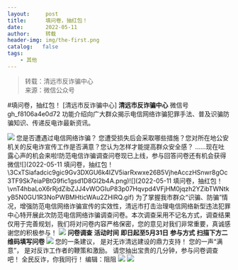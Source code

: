 ```yaml
---
layout:     post
title:      填问卷，抽红包！
date:       2022-05-11
author:     转载
header-img: img/the-first.png
catalog:   false
tags:
    - 其他
---
```


<blockquote><p>转载：清远市反诈骗中心<br>
来源：微信公众号</p></blockquote>

#填问卷，抽红包！
[清远市反诈骗中心]
**清远市反诈骗中心**
微信号gh_f8106a4e0d72
功能介绍向广大群众揭示电信网络诈骗犯罪手法、普及识骗防骗知识、传递反电诈最新资讯。

![]({{site.baseurl}}/postimg/3CxTSiafadcic5zyXUfbXLUClzlpaoknCpV4bErPg2kuuS97hoJJbNCtFOVZ9X0j5W26HDaregC5kibiaLGl8CPr9A.gif)
您是否遭遇过电信网络诈骗？
您遭受损失后会采取哪些措施？您对所在地公安机关的反电诈宣传工作是否满意？您认为怎样才能提高群众安全感？
......现在吐露心声的机会来啦!防范电信诈骗调查问卷现已上线，参与回答问卷还有机会获得微信![](2022-05-11
填问卷，抽红包！\\3CxTSiafadcic9gic9Gv3DXGU6k4IZV5iarRxwxe26B5VjheAcczHSnwr8gOc3TF9Sk7eiaPBtG9fic1gsd1D8GI2b4A.png)![](2022-05-11
填问卷，抽红包！\\vnT4hbaLoX6rRjdZibZJJ4vWOGIuP83p07Hqvpd4VFjHM0jqzh2YZibTWNtkyB5N0GU1R3NoPWBMHticWAu2ZHlRQ.gif)
为了掌握我市群众“识骗、防骗”情况，增强防范电信网络诈骗宣传的实效性，清远市打击治理电信网络新型违法犯罪中心特开展此次防范电信网络诈骗调查问卷。本次调查采用不记名方式，调查结果仅用于完善规划，我们将对问卷内容严格保密，您的意见对我们非常重要，真诚感谢您的积极参与！
![]({{site.baseurl}}/postimg/vnT4hbaLoX6rRjdZibZJJ4vWOGIuP83p0rZOGTd3f366LomPPriauWT2kmJ6spR0CTibT8icUTGyj3Dbn20vz0l0JQ.png)
**问卷调查**
**活动时间**
**即日起至5月31日**
**参与方式**
**扫描下方二维码填写问卷**
![]({{site.baseurl}}/postimg/3CxTSiafadcic9gic9Gv3DXGU6k4IZV5iarRyhuhO1sL93lhLLZibyc2dT4vYdU2gcqbc81ibR3m0RHApiaqIhUOn5t8w.gif)
您的一条建议，
是对无诈清远建设的鼎力支持！
您的一声“满意”，
是对反诈工作者的鞭策和激励。
请您抽出宝贵的几分钟，参与问卷调查吧！
全民反诈，你我同行！
编辑：阻阻
![]({{site.baseurl}}/postimg/SUycX2yckdJ5YVVCpDYl0c5CbMTO3KgBTesbSxe5zKHlm2GQsTWAFTgswCXscN6Y9vuJHFcE77orSK7ClzYOdg.jpeg)
![]({{site.baseurl}}/postimg/3CxTSiafadcic5zyXUfbXLUClzlpaoknCpErldQhhamfG7KH1qHGrr3icT9iaAoE1B4noSO7EewO2k8fys5pMuaoog.gif)
